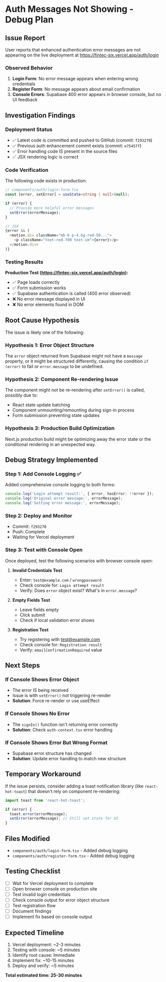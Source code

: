 # Auth Messages Not Showing - Debug Plan

## Issue Report
User reports that enhanced authentication error messages are not appearing on the live deployment at https://fintec-six.vercel.app/auth/login

### Observed Behavior
1. **Login Form**: No error message appears when entering wrong credentials
2. **Register Form**: No message appears about email confirmation
3. **Console Errors**: Supabase 400 error appears in browser console, but no UI feedback

## Investigation Findings

### Deployment Status
- ✅ Latest code is committed and pushed to GitHub (commit: `f293270`)
- ✅ Previous auth enhancement commit exists (commit: `e75457f`)
- ✅ Error handling code IS present in the source files
- ✅ JSX rendering logic is correct

### Code Verification
The following code exists in production:
```typescript
// components/auth/login-form.tsx
const [error, setError] = useState<string | null>(null);

if (error) {
  // Provide more helpful error messages
  setError(errorMessage);
}

// JSX
{error && (
  <motion.div className="mb-6 p-4 bg-red-50...">
    <p className="text-red-700 text-sm">{error}</p>
  </motion.div>
)}
```

### Testing Results
**Production Test (https://fintec-six.vercel.app/auth/login):**
- ✅ Page loads correctly
- ✅ Form submission works
- ✅ Supabase authentication is called (400 error observed)
- ❌ No error message displayed in UI
- ❌ No error elements found in DOM

## Root Cause Hypothesis

The issue is likely one of the following:

### Hypothesis 1: Error Object Structure
The `error` object returned from Supabase might not have a `message` property, or it might be structured differently, causing the condition `if (error)` to fail or `error.message` to be undefined.

### Hypothesis 2: Component Re-rendering Issue
The component might not be re-rendering after `setError()` is called, possibly due to:
- React state update batching
- Component unmounting/remounting during sign-in process
- Form submission preventing state updates

### Hypothesis 3: Production Build Optimization
Next.js production build might be optimizing away the error state or the conditional rendering in an unexpected way.

## Debug Strategy Implemented

### Step 1: Add Console Logging ✅
Added comprehensive console logging to both forms:
```typescript
console.log('Login attempt result:', { error, hasError: !!error });
console.log('Original error message:', errorMessage);
console.log('Setting error message:', errorMessage);
```

### Step 2: Deploy and Monitor
- Commit: `f293270`
- Push: Complete
- Waiting for Vercel deployment

### Step 3: Test with Console Open
Once deployed, test the following scenarios with browser console open:

1. **Invalid Credentials Test**
   - Enter: `test@example.com` / `wrongpassword`
   - Check console for: `Login attempt result`
   - Verify: Does `error` object exist? What's in `error.message`?

2. **Empty Fields Test**
   - Leave fields empty
   - Click submit
   - Check if local validation error shows

3. **Registration Test**
   - Try registering with test@example.com
   - Check console for: `Registration result`
   - Verify: `emailConfirmationRequired` value

## Next Steps

### If Console Shows Error Object
- The error IS being received
- Issue is with `setError()` not triggering re-render
- **Solution**: Force re-render or use useEffect

### If Console Shows No Error
- The `signIn()` function isn't returning error correctly
- **Solution**: Check `auth-context.tsx` error handling

### If Console Shows Error But Wrong Format
- Supabase error structure has changed
- **Solution**: Update error handling to match new structure

## Temporary Workaround

If the issue persists, consider adding a toast notification library (like `react-hot-toast`) that doesn't rely on component re-rendering:

```typescript
import toast from 'react-hot-toast';

if (error) {
  toast.error(errorMessage);
  setError(errorMessage); // Still set state for UI
}
```

## Files Modified
- `components/auth/login-form.tsx` - Added debug logging
- `components/auth/register-form.tsx` - Added debug logging

## Testing Checklist
- [ ] Wait for Vercel deployment to complete
- [ ] Open browser console on production site
- [ ] Test invalid login credentials
- [ ] Check console output for error object structure
- [ ] Test registration flow
- [ ] Document findings
- [ ] Implement fix based on console output

## Expected Timeline
1. Vercel deployment: ~2-3 minutes
2. Testing with console: ~5 minutes
3. Identify root cause: Immediate
4. Implement fix: ~10-15 minutes
5. Deploy and verify: ~5 minutes

**Total estimated time: 25-30 minutes**










